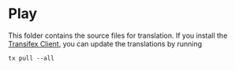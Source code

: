 # Play

This folder contains the source files for translation.
If you install the [Transifex Client](https://docs.transifex.com/client/introduction),
you can update the translations by running

```
tx pull --all
```
